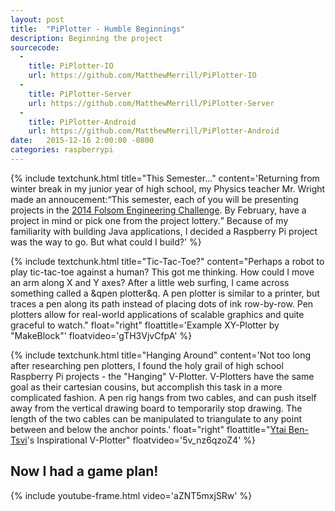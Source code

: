 ```yaml
---
layout: post
title:  "PiPlotter - Humble Beginnings"
description: Beginning the project
sourcecode: 
  -
    title: PiPlotter-IO
    url: https://github.com/MatthewMerrill/PiPlotter-IO
  -
    title: PiPlotter-Server
    url: https://github.com/MatthewMerrill/PiPlotter-Server
  -
    title: PiPlotter-Android
    url: https://github.com/MatthewMerrill/PiPlotter-Android
date:   2015-12-16 2:00:00 -0800
categories: raspberrypi
---
```

{% include textchunk.html title="This Semester..." content='Returning from winter break in my junior year of high school, my Physics teacher Mr. Wright made an annoucement:<q>This semester, each of you will be presenting projects in the <a href="http://www.folsomtelegraph.com/article/students-apply-skills-engineering-challenge"> 2014 Folsom Engineering Challenge</a>. By February, have a project in mind or pick one from the project lottery.</q> Because of my familiarity with building Java applications, I decided a Raspberry Pi project was the way to go. But what could I build?' %}

{% include textchunk.html title="Tic-Tac-Toe?" content="Perhaps a robot to play tic-tac-toe against a human? This got me thinking. How could I move an arm along X and Y axes? After a little web surfing, I came across something called a &qpen plotter&q. A pen plotter is similar to a printer, but traces a pen along its path instead of placing dots of ink row-by-row. Pen plotters allow for real-world applications of scalable graphics and quite graceful to watch." float="right" floattitle='Example XY-Plotter by "MakeBlock"' floatvideo='gTH3VjvCfpA' %}
	
{% include textchunk.html title="Hanging Around" content='Not too long after researching pen plotters, I found the holy grail of high school Raspberry Pi projects - the "Hanging" V-Plotter. V-Plotters have the same goal as their cartesian cousins, but accomplish this task in a more complicated fashion. A pen rig hangs from two cables, and can push itself away from the vertical drawing board to temporarily stop drawing. The length of the two cables can be manipulated to triangulate to any point between and below the anchor points.' float="right"	floattitle="<a href='http://ytai-mer.blogspot.com/'>Ytai Ben-Tsvi</a>'s Inspirational V-Plotter" floatvideo='5v_nz6qzoZ4' %}

<h2>Now I had a game plan!</h2>
{% include youtube-frame.html video='aZNT5mxjSRw' %}